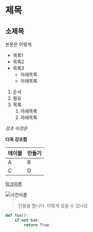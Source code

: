 # 제목
## 소제목
본문은 이렇게

* 목록1
* 목록2
* 목록3
    * 아래목록
    * 아래목록

1. 순서
2. 필요
3. 목록
    1. 아래목록
    2. 아래목록

*강조 이것은*

**더욱 강조함**

테이블 | 만들기
----- | ----
A | B
C | D

[링크이름](https://www.naver.com)

![사진이름](https://img.hani.co.kr/imgdb/resize/2018/0313/00500561_20180313.JPG)

> 인용을 합니다.
이렇게 넣을 수 있나요

```python
def foo():
    if not bak:
        return True
```

